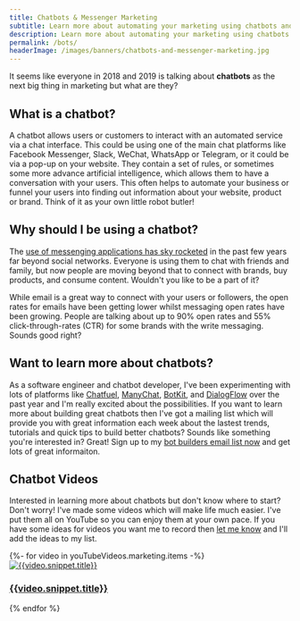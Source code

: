 ```yaml
---
title: Chatbots & Messenger Marketing
subtitle: Learn more about automating your marketing using chatbots and Facebook Messenger
description: Learn more about automating your marketing using chatbots and Facebook Messenger.
permalink: /bots/
headerImage: /images/banners/chatbots-and-messenger-marketing.jpg
---
```


It seems like everyone in 2018 and 2019 is talking about **chatbots** as the next big thing in marketing but what are they?

## What is a chatbot?

A chatbot allows users or customers to interact with an automated service via a chat interface. This could be using one of the main chat platforms like Facebook Messenger, Slack, WeChat, WhatsApp or Telegram, or it could be via a pop-up on your website. They contain a set of rules, or sometimes some more advance artificial intelligence, which allows them to have a conversation with your users. This often helps to automate your business or funnel your users into finding out information about your website, product or brand. Think of it as your own little robot butler!

## Why should I be using a chatbot?

The [use of messenging applications has sky rocketed](https://www.businessinsider.com/the-messaging-app-report-2015-11) in the past few years far beyond social networks. Everyone is using them to chat with friends and family, but now people are moving beyond that to connect with brands, buy products, and consume content. Wouldn't you like to be a part of it?

While email is a great way to connect with your users or followers, the open rates for emails have been getting lower whilst messaging open rates have been growing. People are talking about up to 90% open rates and 55% click-through-rates (CTR) for some brands with the write messaging. Sounds good right?

## Want to learn more about chatbots?

As a software engineer and chatbot developer, I've been experimenting with lots of platforms like [Chatfuel](https://chatfuel.com), [ManyChat](https://manychat.com/), [BotKit](https://botkit.ai/), and [DialogFlow](https://dialogflow.com/) over the past year and I'm really excited about the possibilities. If you want to learn more about building great chatbots then I've got a mailing list which will provide you with great information each week about the lastest trends, tutorials and quick tips to build better chatbots? Sounds like something you're interested in? Great! Sign up to my [bot builders email list now](/bots/sign-up-bot-building-for-beginners/) and get lots of great informaiton.

## Chatbot Videos

Interested in learning more about chatbots but don't know where to start? Don't worry! I've made some videos which will make life much easier. I've put them all on YouTube so you can enjoy them at your own pace. If you have some ideas for videos you want me to record then [let me know](/contact) and I'll add the ideas to my list.

<div class="flex flex-col sm:flex-row flex-wrap justify-center w-full prose prose-sm max-w-full">
{%- for video in youTubeVideos.marketing.items -%}
<article class="w-full md:w-1/2 px-2 py-2 text-center">
    <a href="https://www.youtube.com/watch?v={{video.snippet.resourceId.videoId}}" class="" target="_blank" rel="noreferrer">
      <img src="{{video.snippet.thumbnails.high.url}}" alt="{{video.snippet.title}}" class="object-cover rounded-sm shadow-lg mt-2 mb-2"/>
      <h3 class="text-sm">{{video.snippet.title}}</h3>
    </a>
</article>
{% endfor %}
</div>